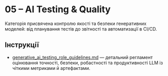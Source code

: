 # 05 – AI Testing & Quality

Категорія присвячена контролю якості та безпеки генеративних моделей: від планування тестів до звітності та автоматизації в CI/CD.

## Інструкції
- [generative_ai_testing_role_guidelines.md](generative_ai_testing_role_guidelines.md) — детальний регламент оцінювання точності, безпеки, робастності та продуктивності LLM із чіткими метриками й артефактами.
